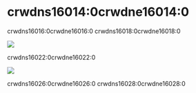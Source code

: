 # crwdns16014:0crwdne16014:0

crwdns16016:0crwdne16016:0 crwdns16018:0crwdne16018:0

![](crwdns16020:0crwdne16020:0)

crwdns16022:0crwdne16022:0

![](crwdns16024:0crwdne16024:0)

crwdns16026:0crwdne16026:0 crwdns16028:0crwdne16028:0

